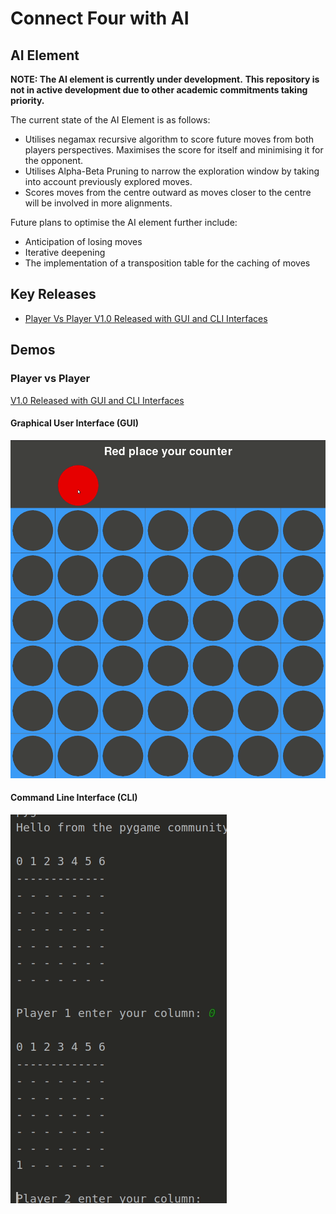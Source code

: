 # Connect Four with AI

## AI Element
**NOTE: The AI element is currently under development.**
**This repository is not in active development due to other academic commitments taking priority.**

The current state of the AI Element is as follows:
* Utilises negamax recursive algorithm to score future moves from both players perspectives. Maximises the score for itself and minimising it for the opponent.
* Utilises Alpha-Beta Pruning to narrow the exploration window by taking into account previously explored moves.
* Scores moves from the centre outward as moves closer to the centre will be involved in more alignments.

Future plans to optimise the AI element further include:
* Anticipation of losing moves
* Iterative deepening
* The implementation of a transposition table for the caching of moves

## Key Releases
* [Player Vs Player V1.0 Released with GUI and CLI Interfaces](https://github.com/maw101/ConnectFourAI/releases/tag/PvP-V1.0)

## Demos
### Player vs Player
[V1.0 Released with GUI and CLI Interfaces](https://github.com/maw101/ConnectFourAI/releases/tag/PvP-V1.0)
#### Graphical User Interface (GUI)
![](demo_gifs/player_vs_player_gui_demo.gif)

#### Command Line Interface (CLI)
![](demo_gifs/player_vs_player_cli_demo.gif)
